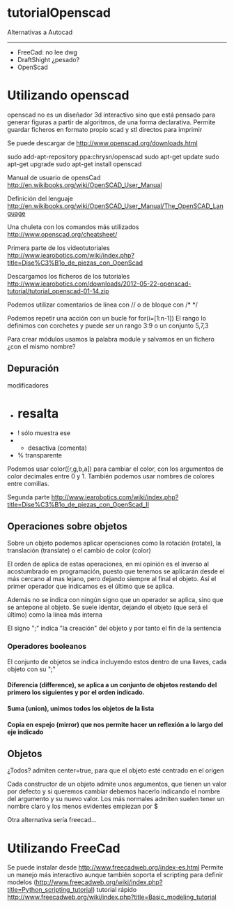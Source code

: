 # tutorialOpenscad

Alternativas a Autocad
_____

* FreeCad: no lee dwg 
* DraftShight ¿pesado?
* OpenScad

Utilizando openscad
=====

openscad no es un diseñador 3d interactivo sino que está pensado para generar figuras a partir de algoritmos, de una forma declarativa.
Permite guardar ficheros en formato propio scad y stl directos para imprimir

Se puede descargar de http://www.openscad.org/downloads.html

sudo add-apt-repository ppa:chrysn/openscad
sudo apt-get update
sudo apt-get upgrade
sudo apt-get install openscad

Manual de usuario de opensCad http://en.wikibooks.org/wiki/OpenSCAD_User_Manual

Definición del lenguaje http://en.wikibooks.org/wiki/OpenSCAD_User_Manual/The_OpenSCAD_Language

Una chuleta con los comandos más utilizados http://www.openscad.org/cheatsheet/

Primera parte de los videotutoriales http://www.iearobotics.com/wiki/index.php?title=Dise%C3%B1o_de_piezas_con_OpenScad

Descargamos los ficheros de los tutoriales
http://www.iearobotics.com/downloads/2012-05-22-openscad-tutorial/tutorial_openscad-01-14.zip

Podemos utilizar comentarios de línea con // o de bloque con /* */

Podemos repetir una acción con un bucle for  for(i=[1:n-1]) El rango lo definimos con corchetes y puede ser un rango 3:9 o un conjunto 5,7,3

Para crear módulos usamos la palabra module y salvamos en un fichero ¿con el mismo nombre?


## Depuración

modificadores 
* # resalta 
* ! sólo muestra ese
* * desactiva (comenta)
* % transparente

Podemos usar color([r,g,b,a]) para cambiar el color, con los argumentos de color decimales entre 0 y 1. También podemos usar nombres de colores entre comillas.

Segunda parte http://www.iearobotics.com/wiki/index.php?title=Dise%C3%B1o_de_piezas_con_OpenScad_II

## Operaciones sobre objetos

Sobre un objeto podemos aplicar operaciones como la rotación (rotate), la translación (translate) o el cambio de color (color)

El orden de aplica de estas operaciones, en mi opinión es el inverso al acostumbrado en programación, puesto que tenemos se aplicarán desde el más cercano al mas lejano, pero dejando siempre al final el objeto. Así el primer operador que indicamos es el último que se aplica.

Además no se indica con ningún signo que un operador se aplica, sino que se antepone al objeto.
Se suele identar, dejando el objeto (que será el último) como la línea más interna

El signo ";" indica "la creación" del objeto y por tanto el fin de la sentencia

### Operadores booleanos

El conjunto de objetos se indica incluyendo estos dentro de una llaves, cada objeto con su ";"

#### Diferencia (difference), se aplica a un conjunto de objetos restando del primero los siguientes y por el orden indicado.  


#### Suma (union), unimos todos los objetos de la lista

#### Copia en espejo (mirror) que nos permite hacer un reflexión a lo largo del eje indicado

## Objetos

¿Todos? admiten center=true, para que el objeto esté centrado en el origen

Cada constructor de un objeto admite unos argumentos, que tienen un valor por defecto y si queremos cambiar debemos hacerlo indicando el nombre del argumento y su nuevo valor. Los más normales admiten suelen tener un nombre claro y los menos evidentes empiezan por $



Otra alternativa sería freecad...

Utilizando FreeCad
====

Se puede instalar desde http://www.freecadweb.org/index-es.html
Permite un manejo más interactivo aunque también soporta el scripting para definir modelos (http://www.freecadweb.org/wiki/index.php?title=Python_scripting_tutorial)
tutorial rápido http://www.freecadweb.org/wiki/index.php?title=Basic_modeling_tutorial